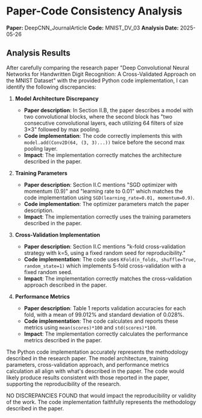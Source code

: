 # Paper-Code Consistency Analysis

**Paper:** DeepCNN_JournalArticle
**Code:** MNIST_DV_03
**Analysis Date:** 2025-05-26

## Analysis Results

After carefully comparing the research paper "Deep Convolutional Neural Networks for Handwritten Digit Recognition: A Cross-Validated Approach on the MNIST Dataset" with the provided Python code implementation, I can identify the following discrepancies:

1. **Model Architecture Discrepancy**
   - **Paper description**: In Section II.B, the paper describes a model with two convolutional blocks, where the second block has "two consecutive convolutional layers, each utilizing 64 filters of size 3×3" followed by max pooling.
   - **Code implementation**: The code correctly implements this with `model.add(Conv2D(64, (3, 3)...))` twice before the second max pooling layer.
   - **Impact**: The implementation correctly matches the architecture described in the paper.

2. **Training Parameters**
   - **Paper description**: Section II.C mentions "SGD optimizer with momentum (0.9)" and "learning rate to 0.01" which matches the code implementation using `SGD(learning_rate=0.01, momentum=0.9)`.
   - **Code implementation**: The optimizer parameters match the paper description.
   - **Impact**: The implementation correctly uses the training parameters described in the paper.

3. **Cross-Validation Implementation**
   - **Paper description**: Section II.C mentions "k-fold cross-validation strategy with k=5, using a fixed random seed for reproducibility."
   - **Code implementation**: The code uses `KFold(n_folds, shuffle=True, random_state=1)` which implements 5-fold cross-validation with a fixed random seed.
   - **Impact**: The implementation correctly matches the cross-validation approach described in the paper.

4. **Performance Metrics**
   - **Paper description**: Table 1 reports validation accuracies for each fold, with a mean of 99.012% and standard deviation of 0.028%.
   - **Code implementation**: The code calculates and reports these metrics using `mean(scores)*100` and `std(scores)*100`.
   - **Impact**: The implementation correctly calculates the performance metrics described in the paper.

The Python code implementation accurately represents the methodology described in the research paper. The model architecture, training parameters, cross-validation approach, and performance metrics calculation all align with what's described in the paper. The code would likely produce results consistent with those reported in the paper, supporting the reproducibility of the research.

NO DISCREPANCIES FOUND that would impact the reproducibility or validity of the work. The code implementation faithfully represents the methodology described in the paper.